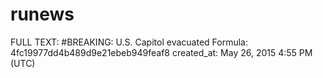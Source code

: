 # runews

FULL TEXT: #BREAKING: U.S. Capitol evacuated
Formula: 4fc19977dd4b489d9e21ebeb949feaf8
created_at: May 26, 2015 4:55 PM (UTC)